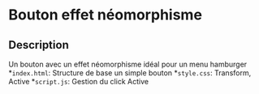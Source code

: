 # Bouton effet néomorphisme

## Description

Un bouton avec un effet néomorphisme idéal pour un menu hamburger
*`index.html`: Structure de base un simple bouton
*`style.css`: Transform, Active 
*`script.js`: Gestion du click Active
